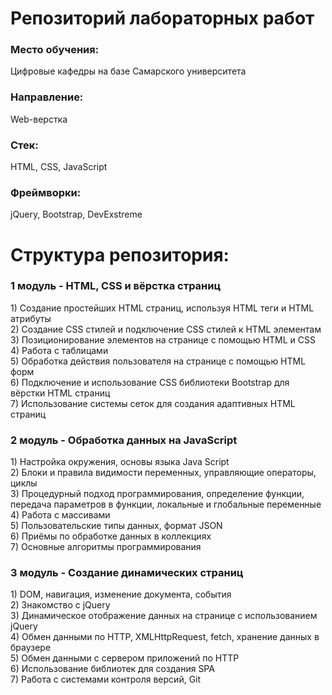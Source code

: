 <h1>Репозиторий лабораторных работ </h1>
<h3>Место обучения:</h3>Цифровые кафедры на базе Самарского университета
<h3>Направление:</h3> Web-верстка
<h3>Стек:</h3> HTML, CSS, JavaScript
<h3>Фреймворки:</h3> jQuery, Bootstrap, DevExstreme
<h1>Структура репозитория:</h1>

<h3>1 модуль - HTML, CSS и вёрстка страниц</h3>
  1) Создание простейших HTML страниц, используя HTML теги и HTML атрибуты <br>
  2) Создание CSS стилей и подключение CSS стилей к HTML элементам<br>
  3) Позиционирование элементов на странице с помощью HTML и CSS<br>
  4) Работа с таблицами<br>
  5) Обработка действия пользователя на странице с помощью HTML форм<br>
  6) Подключение и использование CSS библиотеки Bootstrap для вёрстки HTML страниц<br>
  7) Использование системы сеток для создания адаптивных HTML страниц<br>

<h3>2 модуль - Обработка данных на JavaScript</h3>
  1) Настройка окружения, основы языка Java Script<br>
  2) Блоки и правила видимости переменных, управляющие операторы, циклы<br>
  3) Процедурный подход программирования, определение функции, передача параметров в функции, локальные и глобальные переменные<br>
  4) Работа с массивами<br>
  5) Пользовательские типы данных, формат JSON<br>
  6) Приёмы по обработке данных в коллекциях<br>
  7) Основные алгоритмы программирования<br>

<h3>3 модуль - Создание динамических страниц</h3>
  1) DOM, навигация, изменение документа, события<br>
  2) Знакомство с jQuery<br>
  3) Динамическое отображение данных на странице с использованием jQuery<br>
  4) Обмен данными по HTTP, XMLHttpRequest, fetch, хранение данных в браузере<br>
  5) Обмен данными с сервером приложений по HTTP<br>
  6) Использование библиотек для создания SPA<br>
  7) Работа с системами контроля версий, Git<br>
